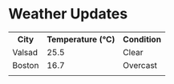 # Weather Updates

<!-- WEATHER-UPDATE-START -->
<table><tr><th>City</th><th>Temperature (°C)</th><th>Condition</th></tr><tr><td>Valsad</td><td>25.5</td><td>Clear</td></tr><tr><td>Boston</td><td>16.7</td><td>Overcast</td></tr><tr><td></td><td></td><td></td></tr></table>
<!-- WEATHER-UPDATE-END -->
